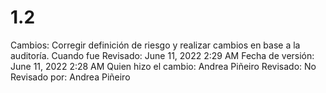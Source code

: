 # 1.2

Cambios: Corregir definición de riesgo y realizar cambios en base a la auditoría. 
Cuando fue Revisado: June 11, 2022 2:29 AM
Fecha de  versión: June 11, 2022 2:28 AM
Quien hizo el cambio: Andrea Piñeiro
Revisado: No
Revisado por: Andrea Piñeiro